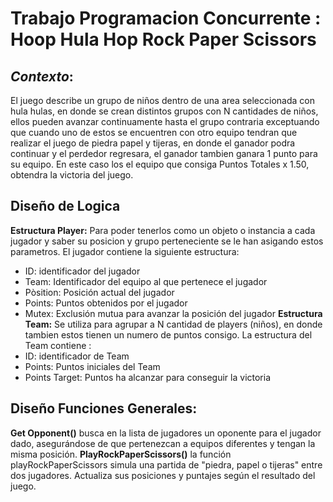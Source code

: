 # Trabajo Programacion Concurrente : Hoop Hula Hop Rock Paper Scissors

## *Contexto*: 
El juego describe un grupo de niños dentro de una area seleccionada con hula hulas, en donde se crean distintos grupos con N cantidades de niños, ellos pueden avanzar continuamente hasta el grupo contraria exceptuando que cuando uno de estos se encuentren con otro equipo tendran que realizar el juego de piedra papel y tijeras, en donde el ganador podra continuar y el perdedor regresara, el ganador tambien ganara 1 punto para su equipo. En este caso los el equipo que consiga Puntos Totales x 1.50, obtendra la victoria del juego.

## Diseño de Logica
**Estructura Player:**  Para poder tenerlos como un objeto o instancia a cada jugador y saber su posicion y grupo perteneciente se le han asigando estos parametros.
El jugador contiene la siguiente estructura:
- ID: identificador del jugador
- Team: Identificador del equipo al que pertenece el jugador
- Pòsition: Posición actual del jugador
- Points: Puntos obtenidos por el jugador
- Mutex: Exclusión mutua para avanzar la posición del jugador
**Estructura Team:** Se utiliza para agrupar a N cantidad de players (niños), en donde tambien estos tienen un numero de puntos consigo.
La estructura del Team contiene :
 - ID: identificador de Team
 - Points: Puntos iniciales del Team
 - Points Target: Puntos ha alcanzar para conseguir la victoria

## Diseño Funciones Generales:
**Get Opponent()** busca en la lista de jugadores un oponente para el jugador dado, asegurándose de que pertenezcan a equipos diferentes y tengan la misma posición.
**PlayRockPaperScissors()** la función playRockPaperScissors simula una partida de "piedra, papel o tijeras" entre dos jugadores. Actualiza sus posiciones y puntajes según el resultado del juego.
